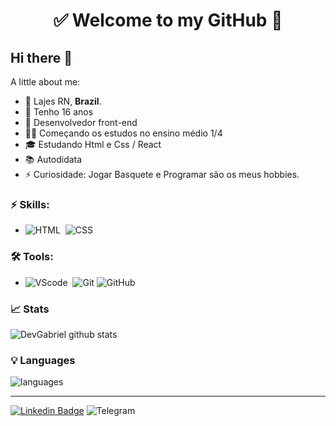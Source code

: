 <h1 align="center"> 
	✅ Welcome to my GitHub 🚀
</h1>

## Hi there 👋
A little about me:

- 🌵  Lajes RN, **Brazil**.
- 📆 Tenho 16 anos
- 💼 Desenvolvedor front-end
- 👨‍🎓 Começando os estudos no ensino médio 1/4
- 🎓 Estudando Html e Css / React
- 📚 Autodidata
- ⚡ Curiosidade: Jogar Basquete e Programar são os meus hobbies.

### ⚡ Skills:
- ![HTML](https://img.shields.io/badge/HTML5-E34F26?style=for-the-badge&logo=html5&logoColor=white)&nbsp;  ![CSS](https://img.shields.io/badge/CSS3-1572B6?style=for-the-badge&logo=css3&logoColor=white)&nbsp;


### 🛠 Tools:
- ![VScode](https://img.shields.io/badge/vscode-4285F4?style=for-the-badge&logo=vscode&logoColor=white)&nbsp;  ![Git](https://img.shields.io/badge/-Git-F05032?&logo=git&logoColor=FFFFFF) ![GitHub](https://img.shields.io/badge/-GitHub-181717?&logo=GitHub&logoColor=FFFFFF)

### 📈 Stats 
![DevGabriel github stats](https://github-readme-stats.vercel.app/api?username=VictorGabriel13&theme=cobalt&show_icons=true)

### 💡  Languages 
![languages](https://github-readme-stats.vercel.app/api/top-langs/?username=VictorGabriel13&hide=scss&layout=compact&theme=cobalt&title_color=2ED3EA)

<hr>

[![Linkedin Badge](https://img.shields.io/badge/-LinkedIn-blue?style=flat-square&logo=Linkedin&logoColor=white&link=https://www.linkedin.com/in/gb8may/)](https://www.linkedin.com/in/gb8may/)
 ![Telegram](https://img.shields.io/badge/-Telegram-26A5E4?&logo=telegram&logoColor=FFFFFF)

